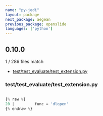 ```yaml
---
name: "py-jedi"
layout: package
next_package: aegean
previous_package: openslide
languages: ['python']
---
```

## 0.10.0
1 / 286 files match

 - [test/test_evaluate/test_extension.py](#testtest_evaluatetest_extensionpy)

### test/test_evaluate/test_extension.py

```python

{% raw %}
20 |         func = 'dlopen'
{% endraw %}

```